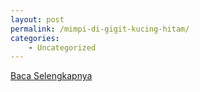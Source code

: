 ```yaml
---
layout: post
permalink: /mimpi-di-gigit-kucing-hitam/
categories:
    - Uncategorized
---
```


[Baca Selengkapnya](/10)